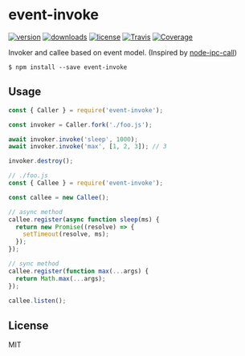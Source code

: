 # event-invoke

[![version](https://img.shields.io/npm/v/event-invoke.svg)](https://www.npmjs.com/package/event-invoke)
[![downloads](https://img.shields.io/npm/dt/event-invoke.svg)](https://www.npmjs.com/package/event-invoke)
[![license](https://img.shields.io/npm/l/event-invoke.svg)](https://github.com/x-cold/event-invoke/blob/master/LICENSE)
[![Travis](https://img.shields.io/travis/x-cold/event-invoke.svg)](https://travis-ci.org/x-cold/event-invoke)
[![Coverage](https://img.shields.io/codecov/c/github/x-cold/event-invoke/master.svg)](https://codecov.io/gh/x-cold/event-invoke)

Invoker and callee based on event model. (Inspired by [node-ipc-call](https://github.com/micooz/node-ipc-call))

```
$ npm install --save event-invoke
```

## Usage

```js
const { Caller } = require('event-invoke');

const invoker = Caller.fork('./foo.js');

await invoker.invoke('sleep', 1000);
await invoker.invoke('max', [1, 2, 3]); // 3

invoker.destroy();
```

```js
// ./foo.js
const { Callee } = require('event-invoke');

const callee = new Callee();

// async method
callee.register(async function sleep(ms) {
  return new Promise((resolve) => {
    setTimeout(resolve, ms);
  });
});

// sync method
callee.register(function max(...args) {
  return Math.max(...args);
});

callee.listen();
```

## License

MIT
